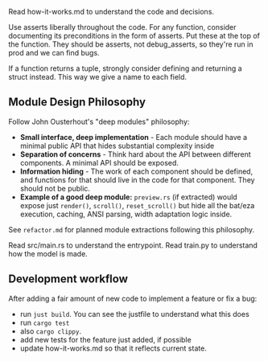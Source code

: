 Read how-it-works.md to understand the code and decisions.

Use asserts liberally throughout the code. For any function, consider documenting its preconditions in the form of asserts. Put these at the top of the function. They should be asserts, not debug_asserts, so they're run in prod and we can find bugs.

If a function returns a tuple, strongly consider defining and returning a struct instead. This way we give a name to each field.

## Module Design Philosophy

Follow John Ousterhout's "deep modules" philosophy:
* **Small interface, deep implementation** - Each module should have a minimal public API that hides substantial complexity inside
* **Separation of concerns** - Think hard about the API between different components. A minimal API should be exposed.
* **Information hiding** - The work of each component should be defined, and functions for that should live in the code for that component. They should not be public.
* **Example of a good deep module:** `preview.rs` (if extracted) would expose just `render()`, `scroll()`, `reset_scroll()` but hide all the bat/eza execution, caching, ANSI parsing, width adaptation logic inside.

See `refactor.md` for planned module extractions following this philosophy.

Read src/main.rs to understand the entrypoint. Read train.py to understand how the model is made.

## Development workflow

After adding a fair amount of new code to implement a feature or fix a bug:
* run `just build`. You can see the justfile to understand what this does
* run `cargo test`
* also `cargo clippy`.
* add new tests for the feature just added, if possible
* update how-it-works.md so that it reflects current state.

Do not run `cargo build`. I have a symlink to the RELEASE binary under target. That's what I use every day, and that's what I test as a user. It must reflect the current latest code. You must run `just build`, which will build a release binary and also other tasks that I need done in order to read and understand the code.

## Running the binary

Write tests instead of trying to run the binary. It is a TUI application. It doesn't make sense for you, as an LLM, to test the binary by running it. It only makes sense when testing things like feature generation.

When running the binary, always use `cargo run --release -- <args>` instead of running the binary directly. This prevents running an outdated binary.

## Testing Guidelines

**Prefer expect-style tests:** Tests should be written in an "expect test" style where the expected output is explicitly written in the test code itself, not computed or hidden. This makes it easy to inspect the expected behavior at a glance.

Good example:
```rust
#[test]
fn test_truncate_path_simple() {
    let result = truncate_path("a/b/c/d/e.txt", 15);
    assert_eq!(result, "a/.../d/e.txt", "Should truncate middle components");
}
```

Bad example:
```rust
#[test]
fn test_truncate_path_simple() {
    let result = truncate_path("a/b/c/d/e.txt", 15);
    let expected = compute_expected_truncation(...); // Expected value is hidden
    assert_eq!(result, expected);
}
```

**Design for testability:** When writing functionality, prefer designs that enable expect tests:
* Extract pure functions that take inputs and return outputs (no IO, no global state)
* If a feature involves IO or complex state, refactor to separate the pure logic from the IO
* Consider whether the core logic can be tested in isolation with simple inputs and explicit expected outputs

**IO-free functions:** Try to write features as functions in such a way that as much as possible of the functionality can be tested using `cargo test`. So, try to keep functions and functionality free of IO.


